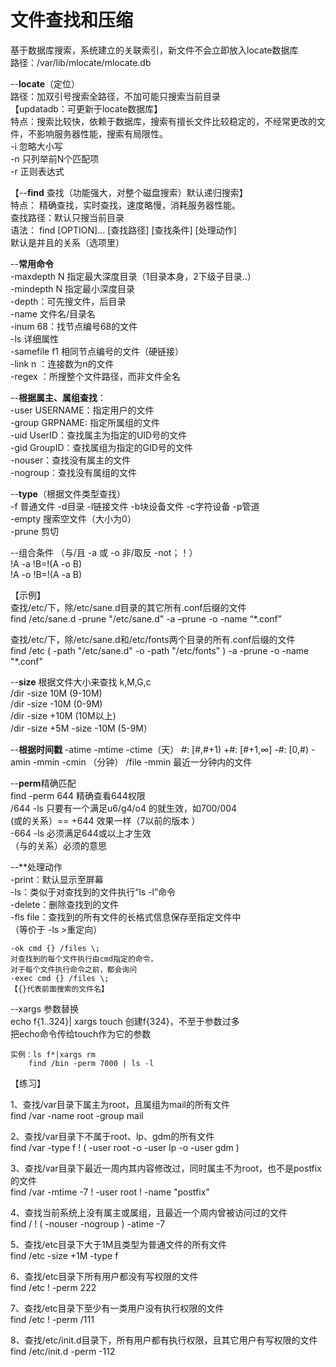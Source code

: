 文件查找和压缩  
==
基于数据库搜索，系统建立的关联索引，新文件不会立即放入locate数据库  
路径：/var/lib/mlocate/mlocate.db  

--**locate**（定位）  
路径：加双引号搜索全路径，不加可能只搜索当前目录  
【updatadb：可更新于locate数据库】  
特点：搜索比较快，依赖于数据库，搜索有擅长文件比较稳定的，不经常更改的文
件，不影响服务器性能，搜索有局限性。    	
	-i 忽略大小写  
	-n 只列举前N个匹配项  
	-r 正则表达式  
	
【--**find** 查找（功能强大，对整个磁盘搜索）默认递归搜索】   
特点：    精确查找，实时查找，速度略慢，消耗服务器性能。   
查找路径：默认只搜当前目录    
语法：    find [OPTION]... [查找路径] [查找条件] [处理动作]    
	默认是并且的关系（选项里）    

--**常用命令**    
	-maxdepth N 指定最大深度目录（1目录本身，2下级子目录..）  
	-mindepth N 指定最小深度目录  
	-depth：可先搜文件，后目录  
	-name 文件名/目录名  
	-inum 68：找节点编号68的文件  
	-ls  详细属性  
	-samefile f1 相同节点编号的文件（硬链接）  
	-link n ：连接数为n的文件  
	-regex ：所搜整个文件路径，而非文件全名  

--**根据属主、属组查找**：  
	-user USERNAME：指定用户的文件  
	-group GRPNAME: 指定所属组的文件  
	-uid UserID：查找属主为指定的UID号的文件  
	-gid GroupID：查找属组为指定的GID号的文件  
	-nouser：查找没有属主的文件  
	-nogroup：查找没有属组的文件  

--**type**（根据文件类型查找）  
	-f 普通文件 -d目录 -l链接文件 -b块设备文件 -c字符设备 -p管道  
	-empty 搜索空文件（大小为0）  
	-prune 剪切  

--组合条件 （与/且 -a  或 -o   非/取反 -not；！）  
	!A -a !B=!(A -o B)  
	!A -o !B=!(A -a B) 

【示例】  
查找/etc/下，除/etc/sane.d目录的其它所有.conf后缀的文件  
find /etc/sane.d  -prune "/etc/sane.d" -a –prune -o -name “*.conf”

查找/etc/下，除/etc/sane.d和/etc/fonts两个目录的所有.conf后缀的文件  
find /etc \( -path "/etc/sane.d" -o -path "/etc/fonts" \) -a -prune -o 
-name "*.conf"  

--**size** 根据文件大小来查找 k,M,G,c  
	/dir -size  10M (9-10M)  
	/dir -size -10M (0-9M)   
	/dir -size +10M (10M以上)  
	/dir -size +5M -size -10M (5-9M）  

--**根据时间戳**
	-atime -mtime -ctime（天）
	#: [#,#+1)
	+#: [#+1,∞]
	-#: [0,#)
	-amin -mmin -cmin （分钟）
	/file -mmin 最近一分钟内的文件
	
--**perm**精确匹配  
find  -perm  644 精确查看644权限  
            /644 -ls 只要有一个满足u6/g4/o4 的就生效，如700/004  
	(或的关系）==  +644 效果一样（7以前的版本 ）  
	    -664 -ls 必须满足644或以上才生效  
	（与的关系）必须的意思   
	
--**处理动作     
	-print：默认显示至屏幕    
	-ls：类似于对查找到的文件执行“ls -l”命令    
	-delete：删除查找到的文件    
	-fls file：查找到的所有文件的长格式信息保存至指定文件中    
	（等价于 -ls >重定向）    

	-ok cmd {} /files \;    
	对查找到的每个文件执行由cmd指定的命令，        
	对于每个文件执行命令之前，都会询问  
	-exec cmd {} /files \;   
	【{}代表前面搜索的文件名】  
	
--xargs 参数替换  
	echo f{1..324}| xargs touch 创建f{324}，不至于参数过多  
	把echo命令传给touch作为它的参数  

	实例：ls f*|xargs rm  
		find /bin -perm 7000 | ls -l  
	
【练习】

1、查找/var目录下属主为root，且属组为mail的所有文件  
find /var -name root -group mail  

2、查找/var目录下不属于root、lp、gdm的所有文件  
find /var -type f ! \( -user root -o -user lp -o -user gdm \)  

3、查找/var目录下最近一周内其内容修改过，同时属主不为root，也不是postfix的文件  
find /var -mtime -7  ! -user root ! -name "postfix"  

4、查找当前系统上没有属主或属组，且最近一个周内曾被访问过的文件  
find / ! \( -nouser -nogroup \) -atime -7  

5、查找/etc目录下大于1M且类型为普通文件的所有文件  
find /etc -size +1M -type f  

6、查找/etc目录下所有用户都没有写权限的文件  
find /etc ! -perm 222  

7、查找/etc目录下至少有一类用户没有执行权限的文件  
find /etc ! -perm /111  

8、查找/etc/init.d目录下，所有用户都有执行权限，且其它用户有写权限的文件  
find /etc/init.d -perm -112  



&emsp;  &nbsp;
